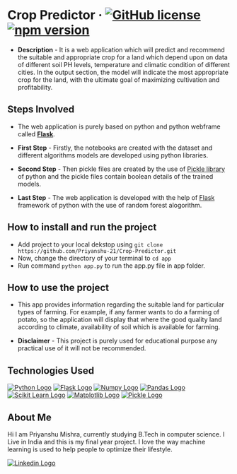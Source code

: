 # Crop Predictor &middot; [![GitHub license](https://img.shields.io/badge/license-MIT-blue.svg)](https://opensource.org/license/mit/) [![npm version](https://img.shields.io/npm/v/react.svg?style=flat)](https://www.npmjs.com/package/react)

* **Description** - It is a web application which will predict and recommend the suitable and appropriate crop for a land which depend upon on data of different soil PH levels, temperature and climatic condition of different cities. In the output section, the model will indicate the most appropriate crop for the land, with the ultimate goal of maximizing cultivation and profitability.

## Steps Involved
* The web application is purely based on python and python webframe called [**Flask**](https://pypi.org/project/Flask/).

* **First Step** - Firstly, the notebooks are created with the dataset and different algorithms models are developed using python libraries.
* **Second Step** - Then pickle files are created by the use of [Pickle library](https://docs.python.org/3/library/pickle.html) of python and the pickle files contain boolean details of the trained models.
* **Last Step** - The web application is developed with the help of [Flask](https://pypi.org/project/Flask/) framework of python with the use of random forest alogorithm.

## How to install and run the project

* Add project to your local dekstop using ```git clone https://github.com/Priyanshu-21/Crop-Predictor.git```
* Now, change the directory of your terminal to ```cd app```
* Run command ```python app.py``` to run the app.py file in app folder.

## How to use the project

* This app provides information regarding the suitable land for particular types of farming. For example, if any farmer wants to do a farming of potato, so the application will display that where the good quality land according to climate, availability of soil which is available for farming.

* **Disclaimer** - This project is purely used for educational purpose any practical use of it will not be recommended.

## Technologies Used

[![Python Logo](https://img.shields.io/badge/-Python-green?logo=python&logocolor=green&style=flat)](https://www.python.org/) 
[![Flask Logo](https://img.shields.io/badge/-Flask-orange?logo=flask&logocolor=black&style=flat)](https://pypi.org/project/Flask/)
[![Numpy Logo](https://img.shields.io/badge/-Numpy-yellow?logo=numpy&logocolor=black&style=flat)](https://numpy.org/)
[![Pandas Logo](https://img.shields.io/badge/-Pandas-yellow?logo=pandas&logocolor=black&style=flat)](https://pandas.pydata.org/)
[![Scikit Learn Logo](https://img.shields.io/badge/-Scikit%20Learn-yellow?logo=scikit-learn&logocolor=white&style=flat)](https://scikit-learn.org/stable/)
[![Matplotlib Logo](https://img.shields.io/badge/-Matplotlib-yellow?logo=matplotlib&logocolor=black&style=flat)](https://matplotlib.org/)
[![Pickle Logo](https://img.shields.io/badge/-Pickle-yellow?logo=pickle&logocolor=black&style=flat)](https://docs.python.org/3/library/pickle.html)

## About Me 

Hi I am Priyanshu Mishra, currently studying B.Tech in computer science. I Live in India and this is my final year project. I love the way machine learning is used to help people to optimize their lifestyle.

[![Linkedin Logo](https://img.shields.io/badge/-Linkedin-darkblue?logo=linkedin&logocolor=white&style=flat)](https://www.linkedin.com/in/priyanshu-mishra-b438581a6/)